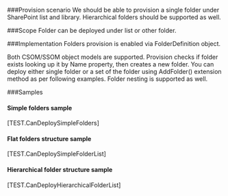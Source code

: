 ﻿<properties 
	  pageTitle="FolderDefinition" 
    pageName="FolderDefinition"
    parentPageId="12771"
/>

###Provision scenario
We should be able to provision a single folder under SharePoint list and library.
Hierarchical folders should be supported as well.

###Scope
Folder can be deployed under list or other folder. 

###Implementation
Folders provision is enabled via FolderDefinition object.

Both CSOM/SSOM object models are supported. Provision checks if folder exists looking up it by Name property, then creates a new folder. You can deploy either single folder or a set of the folder using AddFolder() extension method as per following examples. Folder nesting is supported as well.

###Samples

#### Simple folders sample
[TEST.CanDeploySimpleFolders]

#### Flat folders structure sample
[TEST.CanDeploySimpleFolderList]

#### Hierarchical folder structure sample 
[TEST.CanDeployHierarchicalFolderList]